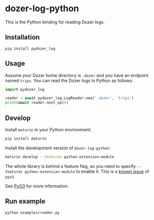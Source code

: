 # dozer-log-python

This is the Python binding for reading Dozer logs.

## Installation

`pip install pydozer_log`

## Usage

Assume your Dozer home directory is `.dozer` and you have an endpoint named `trips`. You can read the Dozer logs in Python as follows:

```python
import pydozer_log

reader = await pydozer_log.LogReader.new('.dozer', 'trips')
print(await reader.next_op())
```

## Develop

Install `maturin` in your Python environment:

```bash
pip install maturin
```

Install the development version of `dozer-log-python`:

```bash
maturin develop --features python-extension-module
```

The whole library is behind a feature flag, so you need to specify `--features python-extension-module` to enable it.
This is a [known issue](https://pyo3.rs/v0.18.3/faq.html#i-cant-run-cargo-test-or-i-cant-build-in-a-cargo-workspace-im-having-linker-issues-like-symbol-not-found-or-undefined-reference-to-_pyexc_systemerror) of `pyo3`.

See [PyO3](https://pyo3.rs) for more information.

## Run example

```bash
python examples/reader.py
```
